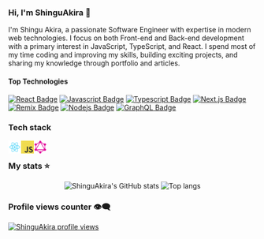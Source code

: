 ### Hi, I'm ShinguAkira 👋

I'm Shingu Akira, a passionate Software Engineer with expertise in modern web technologies. I focus on both Front-end and Back-end development with a primary interest in JavaScript, TypeScript, and React. I spend most of my time coding and improving my skills, building exciting projects, and sharing my knowledge through portfolio and articles.

#### Top Technologies

[![React Badge](https://img.shields.io/badge/-React-61DBFB?style=for-the-badge&labelColor=black&logo=react&logoColor=61DBFB)](#) 
[![Javascript Badge](https://img.shields.io/badge/-Javascript-F0DB4F?style=for-the-badge&labelColor=black&logo=javascript&logoColor=F0DB4F)](#) 
[![Typescript Badge](https://img.shields.io/badge/-Typescript-007acc?style=for-the-badge&labelColor=black&logo=typescript&logoColor=007acc)](#)
[![Next.js Badge](https://img.shields.io/badge/-Next.js-000000?style=for-the-badge&labelColor=black&logo=next.js&logoColor=white)](#)
[![Remix Badge](https://img.shields.io/badge/-Remix-000000?style=for-the-badge&labelColor=black&logo=remix&logoColor=white)](#)
[![Nodejs Badge](https://img.shields.io/badge/-Nodejs-3C873A?style=for-the-badge&labelColor=black&logo=node.js&logoColor=3C873A)](#) 
[![GraphQL Badge](https://img.shields.io/badge/-GraphQl-e535ab?style=for-the-badge&labelColor=black&logo=node.js&logoColor=e535ab)](#)

### Tech stack

[<img align="left" alt="React" width="26px" src="https://raw.githubusercontent.com/github/explore/80688e429a7d4ef2fca1e82350fe8e3517d3494d/topics/react/react.png" />][reactplaylist]
<img align="left" alt="JavaScript" width="26px" src="https://raw.githubusercontent.com/github/explore/80688e429a7d4ef2fca1e82350fe8e3517d3494d/topics/javascript/javascript.png" />
[<img align="left" alt="GraphQL" width="26px" src="https://raw.githubusercontent.com/github/explore/80688e429a7d4ef2fca1e82350fe8e3517d3494d/topics/graphql/graphql.png" />][graphqllist]


<br/>

### My stats ⭐

<div align="center">
<img alt="ShinguAkira's GitHub stats" src="https://github-readme-stats.vercel.app/api?username=ShinguAkira&show_icons=true&theme=transparent"/>
<img alt="Top langs" src="https://github-readme-stats.vercel.app/api/top-langs/?username=ShinguAkira&layout=compact&&langs_count=8"/>
  
</div>

### Profile views counter 👁️‍🗨️
[![ShinguAkira profile views](https://u8views.com/api/v1/github/profiles/7869344/views/day-week-month-total-count.svg)](https://u8views.com/github/ShinguAkira)

[reactplaylist]:https://youtube.com/playlist?list=PLlYbsPJVZjBygXalKUVKkvFyHQ1NifIiW&si=pj2Rfx3ztZjb_c1P
[graphqllist]: https://youtube.com/playlist?list=PLlYbsPJVZjByzzOLWl2n15n0uQ7m8loEh&si=0NXO3LQENlDOOqdK
